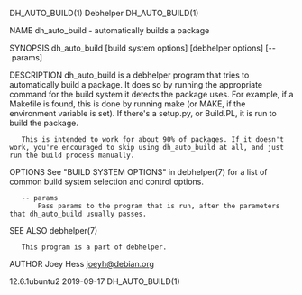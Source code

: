 DH_AUTO_BUILD(1)                                                                                  Debhelper                                                                                  DH_AUTO_BUILD(1)

NAME
       dh_auto_build - automatically builds a package

SYNOPSIS
       dh_auto_build [build system options] [debhelper options] [-- params]

DESCRIPTION
       dh_auto_build is a debhelper program that tries to automatically build a package. It does so by running the appropriate command for the build system it detects the package uses. For example, if a
       Makefile is found, this is done by running make (or MAKE, if the environment variable is set). If there's a setup.py, or Build.PL, it is run to build the package.

       This is intended to work for about 90% of packages. If it doesn't work, you're encouraged to skip using dh_auto_build at all, and just run the build process manually.

OPTIONS
       See "BUILD SYSTEM OPTIONS" in debhelper(7) for a list of common build system selection and control options.

       -- params
           Pass params to the program that is run, after the parameters that dh_auto_build usually passes.

SEE ALSO
       debhelper(7)

       This program is a part of debhelper.

AUTHOR
       Joey Hess <joeyh@debian.org>

12.6.1ubuntu2                                                                                     2019-09-17                                                                                 DH_AUTO_BUILD(1)
